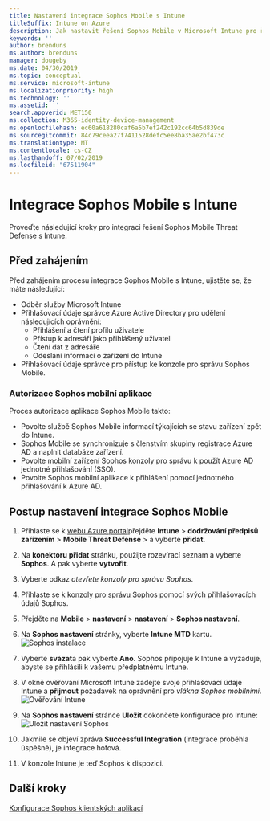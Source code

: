 ```yaml
---
title: Nastavení integrace Sophos Mobile s Intune
titleSuffix: Intune on Azure
description: Jak nastavit řešení Sophos Mobile v Microsoft Intune pro řízení přístupu mobilních zařízení k firemním prostředkům.
keywords: ''
author: brenduns
ms.author: brenduns
manager: dougeby
ms.date: 04/30/2019
ms.topic: conceptual
ms.service: microsoft-intune
ms.localizationpriority: high
ms.technology: ''
ms.assetid: ''
search.appverid: MET150
ms.collection: M365-identity-device-management
ms.openlocfilehash: ec60a618280caf6a5b7ef242c192cc64b5d839de
ms.sourcegitcommit: 84c79ceea27f7411528defc5ee8ba35ae2bf473c
ms.translationtype: MT
ms.contentlocale: cs-CZ
ms.lasthandoff: 07/02/2019
ms.locfileid: "67511904"
---
```

# <a name="integrate-sophos-mobile-with-intune"></a>Integrace Sophos Mobile s Intune  

Proveďte následující kroky pro integraci řešení Sophos Mobile Threat Defense s Intune.  

## <a name="before-you-begin"></a>Před zahájením  

Před zahájením procesu integrace Sophos Mobile s Intune, ujistěte se, že máte následující:  
- Odběr služby Microsoft Intune  
- Přihlašovací údaje správce Azure Active Directory pro udělení následujících oprávnění:  
  - Přihlášení a čtení profilu uživatele  
  - Přístup k adresáři jako přihlášený uživatel  
  - Čtení dat z adresáře  
  - Odeslání informací o zařízení do Intune  
- Přihlašovací údaje správce pro přístup ke konzole pro správu Sophos Mobile.  


### <a name="sophos-mobile-app-authorization"></a>Autorizace Sophos mobilní aplikace  
  
Proces autorizace aplikace Sophos Mobile takto:  
- Povolte službě Sophos Mobile informací týkajících se stavu zařízení zpět do Intune.  
- Sophos Mobile se synchronizuje s členstvím skupiny registrace Azure AD a naplnit databáze zařízení.  
- Povolte mobilní zařízení Sophos konzoly pro správu k použít Azure AD jednotné přihlašování (SSO).  
- Povolte Sophos mobilní aplikace k přihlášení pomocí jednotného přihlašování k Azure AD.  


## <a name="to-set-up-sophos-mobile-integration"></a>Postup nastavení integrace Sophos Mobile  

1. Přihlaste se k [webu Azure portal]( https://portal.azure.com/)přejděte **Intune** > **dodržování předpisů zařízením** > **Mobile Threat Defense** > a vyberte **přidat**.  
2. Na **konektoru přidat** stránku, použijte rozevírací seznam a vyberte **Sophos**. A pak vyberte **vytvořit**.  
3. Vyberte odkaz *otevřete konzoly pro správu Sophos*.  
4. Přihlaste se k [konzoly pro správu Sophos](https://central.sophos.com/) pomocí svých přihlašovacích údajů Sophos.  
5. Přejděte na **Mobile** > **nastavení** > **nastavení** > **Sophos nastavení**.  
6. Na **Sophos nastavení** stránky, vyberte **Intune MTD** kartu.  
   ![Sophos instalace](./media/sophos-mtd-connector-integration/sophos-setup.png) 
 
7. Vyberte **svázat**a pak vyberte **Ano**. Sophos připojuje k Intune a vyžaduje, abyste se přihlásili k vašemu předplatnému Intune. 
8. V okně ověřování Microsoft Intune zadejte svoje přihlašovací údaje Intune a **přijmout** požadavek na oprávnění pro *vlákna Sophos mobilními*.  
   ![Ověřování Intune](./media/sophos-mtd-connector-integration/intune-authentication.png)

9. Na **Sophos nastavení** stránce **Uložit** dokončete konfigurace pro Intune:  
   ![Uložit nastavení Sophos](./media/sophos-mtd-connector-integration/save-sophos-configuration.png)  

1. Jakmile se objeví zpráva **Successful Integration** (integrace proběhla úspěšně), je integrace hotová.  
1. V konzole Intune je teď Sophos k dispozici.  


## <a name="next-steps"></a>Další kroky  
[Konfigurace Sophos klientských aplikací](mtd-apps-ios-app-configuration-policy-add-assign.md)
